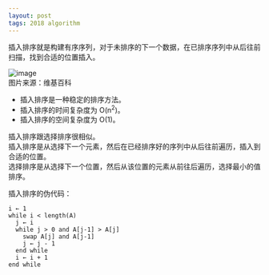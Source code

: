 ```yaml
---
layout: post
tags: 2018 algorithm
---
```

插入排序就是构建有序序列，对于未排序的下一个数据，在已排序序列中从后往前扫描，找到合适的位置插入。

![image](../../../images/Insertion_sort.gif)  
图片来源：维基百科

- 插入排序是一种稳定的排序方法。
- 插入排序的时间复杂度为 O(n<sup>2</sup>)。
- 插入排序的空间复杂度为 O(1)。

插入排序跟选择排序很相似。  
插入排序是从选择下一个元素，然后在已经排序好的序列中从后往前遍历，插入到合适的位置。  
选择排序是从选择下一个位置，然后从该位置的元素从前往后遍历，选择最小的值排序。  

插入排序的伪代码：
```
i ← 1
while i < length(A)
  j ← i
  while j > 0 and A[j-1] > A[j]
    swap A[j] and A[j-1]
    j ← j - 1
  end while
  i ← i + 1
end while
```
